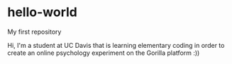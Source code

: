 # hello-world
My first repository

Hi, I'm a student at UC Davis that is learning elementary coding in order to create an online psychology experiment on the Gorilla platform :))
